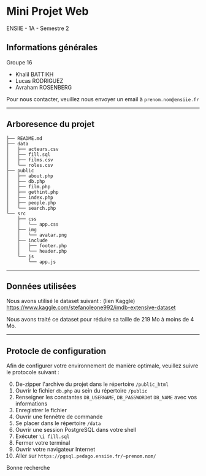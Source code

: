 
# Mini Projet Web

ENSIIE - 1A - Semestre 2

## Informations générales

Groupe 16
- Khalil BATTIKH
- Lucas RODRIGUEZ
- Avraham ROSENBERG

Pour nous contacter, veuillez nous envoyer un email à `prenom.nom@ensiie.fr`

---

## Arboresence du projet

```
├── README.md
├── data
│   ├── acteurs.csv
│   ├── fill.sql
│   ├── films.csv
│   └── roles.csv
├── public
│   ├── about.php
│   ├── db.php
│   ├── film.php
│   ├── gethint.php
│   ├── index.php
│   ├── people.php
│   └── search.php
└── src
    ├── css
    │   └── app.css
    ├── img
    │   └── avatar.png
    ├── include
    │   ├── footer.php
    │   └── header.php
    └── js
        └── app.js
```

---
 

## Données utilisées

Nous avons utilisé le dataset suivant : (lien Kaggle)
https://www.kaggle.com/stefanoleone992/imdb-extensive-dataset

Nous avons traité ce dataset pour réduire sa taille de 219 Mo à moins de 4 Mo.

---
## Protocle de configuration 

Afin de configurer votre environnement de manière optimale, veuillez suivre le protocole suivant :

0. De-zipper l'archive du projet dans le répertoire `/public_html`
1. Ouvrir le fichier `db.php` au sein du répertoire `/public`
2. Renseigner les constantes `DB_USERNAME`, `DB_PASSWORD`et `DB_NAME` avec vos informations
3. Enregistrer le fichier
4. Ouvrir une fennêtre de commande
5. Se placer dans le répertoire `/data`
6. Ouvrir une session PostgreSQL dans votre shell
7. Exécuter `\i fill.sql`
8. Fermer votre terminal
9. Ouvrir votre navigateur Internet
10. Aller sur `https://pgsql.pedago.ensiie.fr/~prenom.nom/`



Bonne recherche
